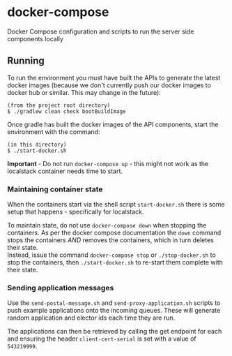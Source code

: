 # docker-compose
Docker Compose configuration and scripts to run the server side components locally

## Running
To run the environment you must have built the APIs to generate the latest docker images (because we don't currently push our
docker images to docker hub or similar. This may change in the future):

    (from the project root directory)
    $ ./gradlew clean check bootBuildImage

Once gradle has built the docker images of the API components, start the environment with the command:

    (in this directory)
    $ ./start-docker.sh

**Important** - Do not run `docker-compose up` - this might not work as the localstack container needs time to start.  

### Maintaining container state
When the containers start via the shell script `start-docker.sh` there is some setup that happens - specifically for localstack.

To maintain state, do not use `docker-compose down` when stopping the containers. As per the docker compose documentation
the `down` command stops the containers *AND* removes the containers, which in turn deletes their state.  
Instead, issue the command `docker-compose stop` or `./stop-docker.sh` to stop the containers, then `./start-docker.sh` 
to re-start them complete with their state.

### Sending application messages

Use the `send-postal-message.sh` and `send-proxy-application.sh` scripts to push example applications onto the incoming queues.
These will generate random application and elector ids each time they are run.

The applications can then be retrieved by calling the get endpoint for each and ensuring the header `client-cert-serial` is set with a value of `543219999`. 

